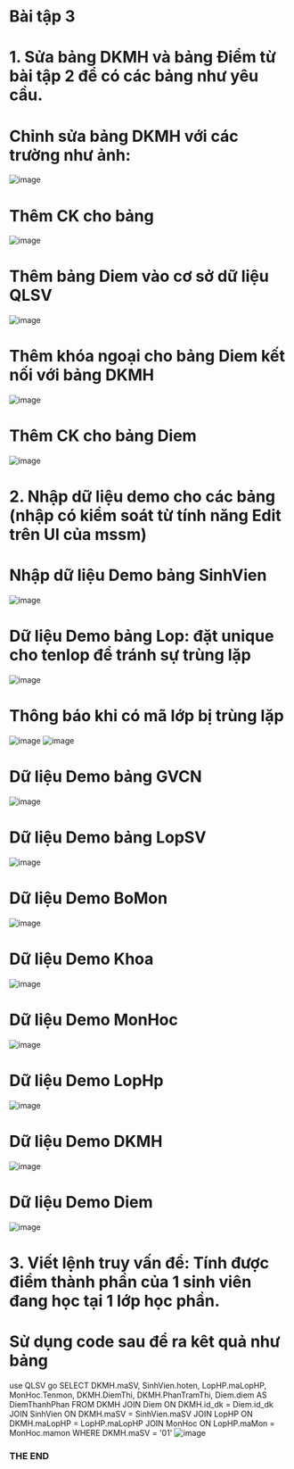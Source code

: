 # **Bài tập 3**
# **1. Sửa bảng DKMH và bảng Điểm từ bài tập 2 để có các bảng như yêu cầu.**
# Chỉnh sửa bảng DKMH với các trường như ảnh:
![image](https://github.com/user-attachments/assets/ba5e5c3f-f7ab-401c-8068-cbcda30b79d1)
# Thêm CK cho bảng 
![image](https://github.com/user-attachments/assets/0891d3e0-ebf6-4fef-9c8d-caa795515712)
# Thêm bảng Diem vào cơ sở dữ liệu QLSV
![image](https://github.com/user-attachments/assets/8721a630-3976-494d-adb1-f44738f05386)
# Thêm khóa ngoại cho bảng Diem kết nối với bảng DKMH
![image](https://github.com/user-attachments/assets/54e2a842-0cd4-491b-bd54-c1a8fca54323)
# Thêm CK cho bảng Diem
![image](https://github.com/user-attachments/assets/a622e676-ebde-4773-a147-62ebcdf08b01)

# **2. Nhập dữ liệu demo cho các bảng (nhập có kiểm soát từ tính năng Edit trên UI của mssm)**
# Nhập dữ liệu Demo bảng SinhVien
![image](https://github.com/user-attachments/assets/5de9276e-cd21-4daf-b2f1-0e13592bc64f)
# Dữ liệu Demo bảng Lop: đặt unique cho tenlop để tránh sự trùng lặp  
![image](https://github.com/user-attachments/assets/2419ff0f-51d6-4710-ab37-12c3a4683166)
# Thông báo khi có mã lớp bị trùng lặp
![image](https://github.com/user-attachments/assets/ee8adab3-fa09-4ff1-a2de-a724ff839b4b)
![image](https://github.com/user-attachments/assets/5bec9323-ca38-4b6d-aeef-acd972d26b87)
# Dữ liệu Demo bảng GVCN
![image](https://github.com/user-attachments/assets/35c800bb-450e-4a4b-b3e5-ce2738125243)
# Dữ liệu Demo bảng LopSV
![image](https://github.com/user-attachments/assets/52a851a2-99b4-4da4-9dad-97575da843d6)
# Dữ liệu Demo BoMon
![image](https://github.com/user-attachments/assets/98412806-5c21-4ba5-9e42-17895e7be3a7)
# Dữ liệu Demo Khoa
![image](https://github.com/user-attachments/assets/1cfe7d6d-aafe-4660-ac6c-6ee2fad97eaa)
# Dữ liệu Demo MonHoc
![image](https://github.com/user-attachments/assets/f49d509e-234f-4766-a221-91ce971c357e)
# Dữ liệu Demo LopHp
![image](https://github.com/user-attachments/assets/9f89b235-01de-4b6c-a807-0aee059595da)
# Dữ liệu Demo DKMH
![image](https://github.com/user-attachments/assets/b0f99ba5-9c28-4377-b9c5-4e8d7a85b28e)
# Dữ liệu Demo Diem
![image](https://github.com/user-attachments/assets/5ead4f9d-dcf1-4800-8bd1-0621aa5a92a1)
# **3. Viết lệnh truy vấn để: Tính được điểm thành phần của 1 sinh viên đang học tại 1 lớp học phần.**
# Sử dụng code sau để ra kêt quả như bảng
use QLSV
go
SELECT
    DKMH.maSV,
    SinhVien.hoten,
    LopHP.maLopHP,
    MonHoc.Tenmon,
    DKMH.DiemThi,
    DKMH.PhanTramThi,
    Diem.diem AS DiemThanhPhan
FROM 
    DKMH
    JOIN Diem ON DKMH.id_dk = Diem.id_dk
    JOIN SinhVien ON DKMH.maSV = SinhVien.maSV
    JOIN LopHP ON DKMH.maLopHP = LopHP.maLopHP
    JOIN MonHoc ON LopHP.maMon = MonHoc.mamon
WHERE 
    DKMH.maSV = '01'
![image](https://github.com/user-attachments/assets/807130d1-1d65-4e1a-9efd-c565e94ed1fa)

### THE END
